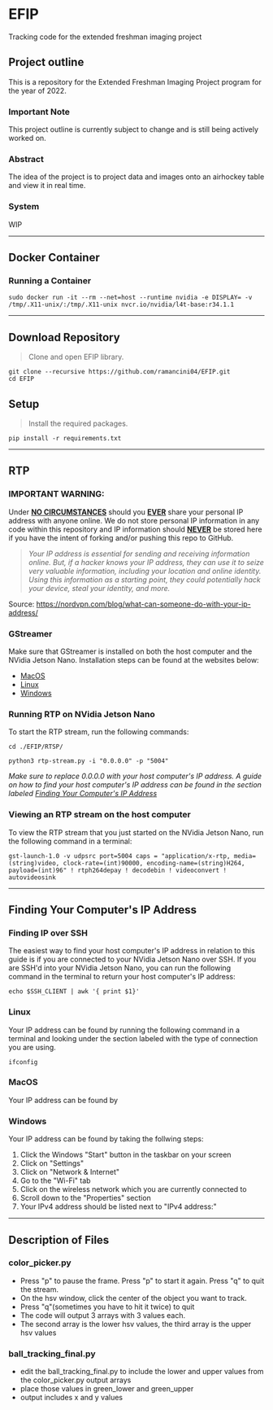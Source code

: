 # EFIP
Tracking code for the extended freshman imaging project 

## Project outline
This is a repository for the Extended Freshman Imaging Project program for the year of 2022.

### Important Note
This project outline is currently subject to change and is still being actively worked on.

### Abstract
The idea of the project is to project data and images onto an airhockey table and view it in real time.

### System
WIP

---

## Docker Container
### Running a Container
```
sudo docker run -it --rm --net=host --runtime nvidia -e DISPLAY= -v /tmp/.X11-unix/:/tmp/.X11-unix nvcr.io/nvidia/l4t-base:r34.1.1
```

---

## Download Repository
> Clone and open EFIP library.
```
git clone --recursive https://github.com/ramancini04/EFIP.git
cd EFIP
```

## Setup
> Install the required packages.
```
pip install -r requirements.txt
```

---

## RTP
### IMPORTANT WARNING:
Under <ins>**NO CIRCUMSTANCES**</ins> should you <ins>**EVER**</ins> share your personal IP address with anyone online. We do not store personal IP information in any code within this repository and IP information should <ins>**NEVER**</ins> be stored here if you have the intent of forking and/or pushing this repo to GitHub.
> *Your IP address is essential for sending and receiving information online. But, if a hacker knows your IP address, they can use it to seize very valuable information, including your location and online identity. Using this information as a starting point, they could potentially hack your device, steal your identity, and more.*

Source: https://nordvpn.com/blog/what-can-someone-do-with-your-ip-address/

### GStreamer
Make sure that GStreamer is installed on both the host computer and the NVidia Jetson Nano. Installation steps can be found at the websites below:
- [MacOS]()
- [Linux]()
- [Windows]()

### Running RTP on NVidia Jetson Nano
To start the RTP stream, run the following commands:
```
cd ./EFIP/RTSP/
```
```
python3 rtp-stream.py -i "0.0.0.0" -p "5004"
```
*Make sure to replace 0.0.0.0 with your host computer's IP address. A guide on how to find your host computer's IP address can be found in the section labeled [Finding Your Computer's IP Address](https://github.com/ritmps/EFIP/edit/main/README.md#finding-your-computers-ip-address)*

### Viewing an RTP stream on the host computer
To view the RTP stream that you just started on the NVidia Jetson Nano, run the following command in a terminal:
```
gst-launch-1.0 -v udpsrc port=5004 caps = "application/x-rtp, media=(string)video, clock-rate=(int)90000, encoding-name=(string)H264, payload=(int)96" ! rtph264depay ! decodebin ! videoconvert ! autovideosink
```

---

## Finding Your Computer's IP Address
### Finding IP over SSH
The easiest way to find your host computer's IP address in relation to this guide is if you are connected to your NVidia Jetson Nano over SSH. If you are SSH'd into your NVidia Jetson Nano, you can run the following command in the terminal to return your host computer's IP address:
```
echo $SSH_CLIENT | awk '{ print $1}'
```

### Linux
Your IP address can be found by running the following command in a terminal and looking under the section labeled with the type of connection you are using.
```
ifconfig
```

### MacOS
Your IP address can be found by 

### Windows
Your IP address can be found by taking the follwing steps:
1. Click the Windows "Start" button in the taskbar on your screen
2. Click on "Settings"
3. Click on "Network & Internet"
4. Go to the "Wi-Fi" tab
5. Click on the wireless network which you are currently connected to
6. Scroll down to the "Properties" section
7. Your IPv4 address should be listed next to "IPv4 address:"

---

## Description of Files
### color_picker.py
- Press "p" to pause the frame. Press "p" to start it again. Press "q" to quit the stream.
- On the hsv window, click the center of the object you want to track. 
- Press "q"(sometimes you have to hit it twice) to quit
- The code will output 3 arrays with 3 values each. 
- The second array is the lower hsv values, the third array is the upper hsv values

### ball_tracking_final.py
- edit the ball_tracking_final.py to include the lower and upper values from the color_picker.py output arrays
- place those values in green_lower and green_upper
- output includes x and y values


